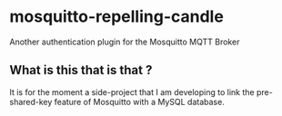 # mosquitto-repelling-candle 

Another authentication plugin for the Mosquitto MQTT Broker

## What is this that is that ?

It is for the moment a side-project that I am developing to link the 
pre-shared-key feature of Mosquitto with a MySQL database.  


